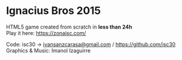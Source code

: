 # Ignacius Bros 2015

HTML5 game created from scratch in **less than 24h**<br />
Play it here: https://zonaisc.com/

Code: isc30 -> ivansanzcarasa@gmail.com / https://github.com/isc30<br />
Graphics & Music: Imanol Izaguirre
